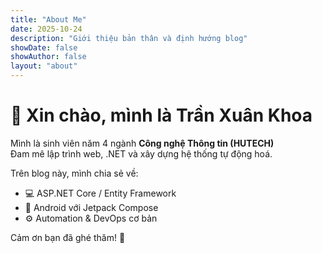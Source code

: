 ```yaml
---
title: "About Me"
date: 2025-10-24
description: "Giới thiệu bản thân và định hướng blog"
showDate: false
showAuthor: false
layout: "about"
---
```


# 👋 Xin chào, mình là **Trần Xuân Khoa**

Mình là sinh viên năm 4 ngành **Công nghệ Thông tin (HUTECH)**  
Đam mê lập trình web, .NET và xây dựng hệ thống tự động hoá.

Trên blog này, mình chia sẻ về:
- 💻 ASP.NET Core / Entity Framework  
- 📱 Android với Jetpack Compose  
- ⚙️ Automation & DevOps cơ bản  

Cảm ơn bạn đã ghé thăm! 🌟
